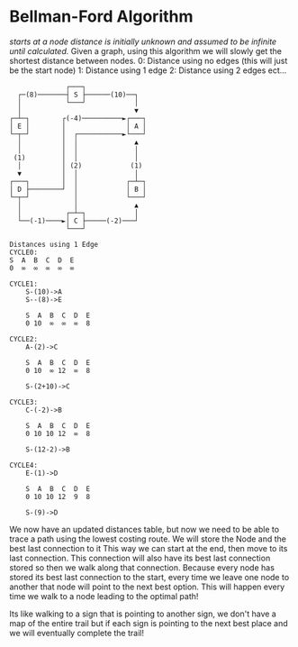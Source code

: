 # Bellman-Ford Algorithm
_starts at a node distance is initially unknown and assumed to be infinite until calculated._
Given a graph, using this algorithm we will slowly get the shortest distance between nodes.
0: Distance using no edges (this will just be the start node)
1: Distance using 1 edge
2: Distance using 2 edges
ect...

```ASCII
              ┌───┐                 
  ┌─(8)───────┤ S ├──────(10)──┐    
  │           └───┘            │      
  │                            ▼    
┌─┴─┐        ┌(-4)──────────►┌───┐  
│ E │        │               │ A │  
└─┬─┘        │  ┌───────────►└───┘  
  │          │  │              ▲    
  │          │  │              │    
 (1)         │  │              │    
  │          │ (2)            (1)    
  ▼          │  │              │    
┌───┐        │  │            ┌─┴─┐  
│ D ├────────┘  │            │ B │  
└─┬─┘           │            └───┘  
  │             │              ▲    
  │           ┌─┴─┐            │    
  └──(-1)────►│ C ├─────(-2)───┘    
              └───┘                 

```

``` ASCII
Distances using 1 Edge
CYCLE0:
S  A  B  C  D  E
0  ∞  ∞  ∞  ∞  ∞

CYCLE1:
	S-(10)->A
	S--(8)->E
	
	S  A  B  C  D  E
	0 10  ∞  ∞  ∞  8

CYCLE2:
	A-(2)->C
	
	S  A  B  C  D  E
	0 10  ∞ 12  ∞  8
	
	S-(2+10)->C

CYCLE3:
	C-(-2)->B
	
	S  A  B  C  D  E
	0 10 10 12  ∞  8
	
	S-(12-2)->B

CYCLE4:
	E-(1)->D
	
	S  A  B  C  D  E
	0 10 10 12  9  8
	
	S-(9)->D
```

We now have an updated distances table, but now we need to be able to trace a path using the lowest costing route.
We will store the Node and the best last connection to it
This way we can start at the end, then move to its last connection. This connection will also have its best last connection stored so then we walk along that connection. Because every node has stored its best last connection to the start, every time we leave one node to another that node will point to the next best option. This will happen every time we walk to a node leading to the optimal path!

Its like walking to a sign that is pointing to another sign, we don't have a map of the entire trail but if each sign is pointing to the next best place and we will eventually complete the trail!